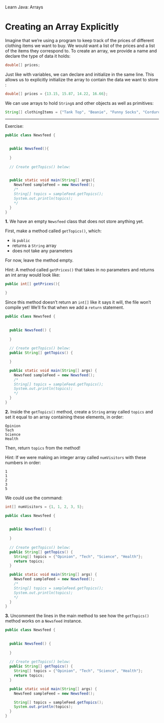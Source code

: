 Learn Java: Arrays
# Creating an Array Explicitly

Imagine that we’re using a program to keep track of the prices of different clothing items we want to buy. We would want a list of the prices and a list of the items they correspond to. To create an array, we provide a name and declare the type of data it holds:

```java
double[] prices;
```

Just like with variables, we can declare and initialize in the same line. This allows us to explicitly initialize the array to contain the data we want to store :

```java
double[] prices = {13.15, 15.87, 14.22, 16.66};
```

We can use arrays to hold `String`s and other objects as well as primitives:

```java
String[] clothingItems = {"Tank Top", "Beanie", "Funny Socks", "Corduroys"};
```

---

Exercise:

```java
public class Newsfeed {
  
  
  public Newsfeed(){
    
  }
  
  // Create getTopics() below:
  

  public static void main(String[] args){
    Newsfeed sampleFeed = new Newsfeed();
    /*
    String[] topics = sampleFeed.getTopics();
    System.out.println(topics);
    */
  }
}
```

**1.** We have an empty `Newsfeed` class that does not store anything yet.

First, make a method called `getTopics()`, which:

-   is `public`
-   returns a `String` array
-   does not take any parameters

For now, leave the method empty.

Hint: A method called `getPrices()` that takes in no parameters and returns an int array would look like:
```java
public int[] getPrices(){

}
```

Since this method doesn’t return an `int[]` like it says it will, the file won’t compile yet! We’ll fix that when we add a `return` statement.

```java
public class Newsfeed {
  
  
  public Newsfeed() {
    
  }
  
  // Create getTopics() below:
  public String[] getTopics() {

  }

  public static void main(String[] args) {
    Newsfeed sampleFeed = new Newsfeed();
    /*
    String[] topics = sampleFeed.getTopics();
    System.out.println(topics);
    */
  }
}
```

**2.** Inside the `getTopics()` method, create a `String` array called `topics` and set it equal to an array containing these elements, in order:

```
Opinion
Tech
Science
Health
```

Then, return `topics` from the method!

Hint: If we were making an integer array called `numVisitors` with these numbers in order:
```
1
1
2
3
5
```

We could use the command:
```java
int[] numVisitors = {1, 1, 2, 3, 5};
```

```java
public class Newsfeed {
  
  
  public Newsfeed() {
    
  }
  
  // Create getTopics() below:
  public String[] getTopics() {
    String[] topics = {"Opinion", "Tech", "Science", "Health"};
    return topics;
  }

  public static void main(String[] args) {
    Newsfeed sampleFeed = new Newsfeed();
    /*
    String[] topics = sampleFeed.getTopics();
    System.out.println(topics);
    */
  }
}
```

**3.** Uncomment the lines in the main method to see how the `getTopics()` method works on a `Newsfeed` instance.

```java
public class Newsfeed {
  
  
  public Newsfeed() {
    
  }
  
  // Create getTopics() below:
  public String[] getTopics() {
    String[] topics = {"Opinion", "Tech", "Science", "Health"};
    return topics;
  }

  public static void main(String[] args) {
    Newsfeed sampleFeed = new Newsfeed();

    String[] topics = sampleFeed.getTopics();
    System.out.println(topics);
  }
}
```